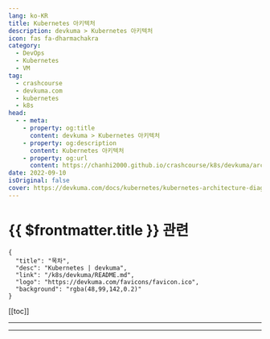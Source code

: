 ```yaml
---
lang: ko-KR
title: Kubernetes 아키텍처
description: devkuma > Kubernetes 아키텍처
icon: fas fa-dharmachakra
category: 
  - DevOps
  - Kubernetes
  - VM
tag: 
  - crashcourse
  - devkuma.com
  - kubernetes
  - k8s
head:
  - - meta:
    - property: og:title
      content: devkuma > Kubernetes 아키텍처
    - property: og:description
      content: Kubernetes 아키텍처
    - property: og:url
      content: https://chanhi2000.github.io/crashcourse/k8s/devkuma/architecture.html
date: 2022-09-10
isOriginal: false
cover: https://devkuma.com/docs/kubernetes/kubernetes-architecture-diagram.png
---
```


# {{ $frontmatter.title }} 관련

```component VPCard
{
  "title": "목차",
  "desc": "Kubernetes | devkuma",
  "link": "/k8s/devkuma/README.md",
  "logo": "https://devkuma.com/favicons/favicon.ico",
  "background": "rgba(48,99,142,0.2)"
}
```

[[toc]]

---

<SiteInfo
  name="Kubernetes 아키텍처 | devkuma"
  desc="Kubernetes를 배포하면 클러스터가 배포된다. 이 Kubernetes 클러스터는 컨테이너으로 된 애플리케이션을 실행하는 노드(Node)라고 하는 작업자 머신의 집합이다. 애플리케이션의 컴포넌트를 Pod라고 하며, 위에 다이어그램과 같이 이 Pod가 하나 이상의 노드에 포함되어 배포된다. 노드 제어는 kubelet이라는 에이전트에서 수행되며, 노드에 대한 액세스는 kube-proxy라는 프록시를 통해 이루어 진다. 컨트롤 플레인(Control plane)이라는 구성 요소는 클러스터를 제어하는 기능을 갖는다. Kubernetes의 노드 Kubernetes에서는 클러스터 전체를 관리하는 컨트롤러로써 마스터 노드(Master Node) 가 존재하고, 컨테이너가 배포되는 머신 (가상머신이나 물리적인 서버머신)인 워커 노드(Worker Node) 가 존재한다."
  url="https://devkuma.com/docs/kubernetes/architecture/"
  logo="https://devkuma.com/favicons/favicon.ico"
  preview="https://devkuma.com/docs/kubernetes/kubernetes-architecture-diagram.png"/>

<!-- TODO: 작성 -->

---

<TagLinks />